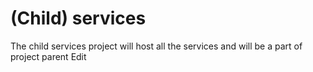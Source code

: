 # (Child) services
The child services project will host all the services and will be a part of project parent Edit
